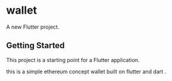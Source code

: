# wallet

A new Flutter project.

## Getting Started

This project is a starting point for a Flutter application.

this is a simple ethereum concept wallet built on flutter and dart . 

